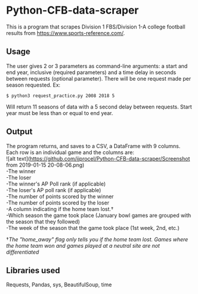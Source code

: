 # Python-CFB-data-scraper
This is a program that scrapes Division 1 FBS/Division 1-A college football results from https://www.sports-reference.com/.  

## Usage  
The user gives 2 or 3 parameters as command-line arguments: a start and end year, inclusive (required parameters) and a time delay in seconds between requests (optional parameter). There will be one request made per season requested. Ex:  
```  
$ python3 request_practice.py 2008 2018 5  
```  
Will return 11 seasons of data with a 5 second delay between requests. Start year must be less than or equal to end year.  

## Output  
The program returns, and saves to a CSV, a DataFrame with 9 columns. Each row is an individual game and the columns are:  
![alt text](https://github.com/ijprocel/Python-CFB-data-scraper/Screenshot from 2019-01-15 20-08-06.png)  
-The winner  
-The loser  
-The winner's AP Poll rank (if applicable)  
-The loser's AP poll rank (if applicable)  
-The number of points scored by the winner  
-The number of points scored by the loser  
-A column indicating if the home team lost.†  
-Which season the game took place (January bowl games are grouped with the season that they followed)  
-The week of the season that the game took place (1st week, 2nd, etc.)  

†*The "home_away" flag only tells you if the home team lost. Games where the home team won and games played at a neutral site are not differentiated*  

## Libraries used  
Requests, Pandas, sys, BeautifulSoup, time

